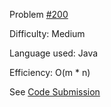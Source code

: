 Problem [#200](https://leetcode.com/problems/number-of-islands/)

Difficulty: Medium

Language used: Java

Efficiency: O(m * n)

See [Code Submission](https://leetcode.com/submissions/detail/759606937/)
